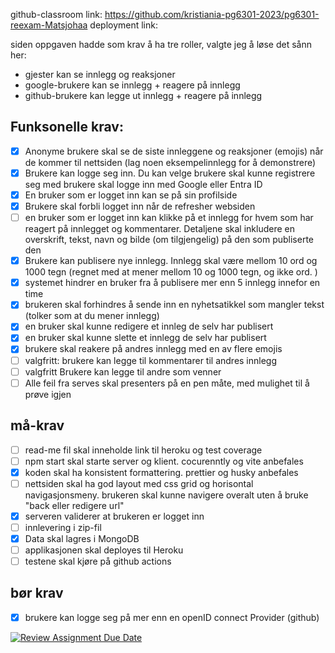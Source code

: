 github-classroom link: https://github.com/kristiania-pg6301-2023/pg6301-reexam-Matsjohaa
deployment link: 

siden oppgaven hadde som krav å ha tre roller, valgte jeg å løse det sånn her:
- gjester kan se innlegg og reaksjoner
- google-brukere kan se innlegg + reagere på innlegg
- github-brukere kan legge ut innlegg + reagere på innlegg



## Funksonelle krav:
* [x] Anonyme brukere skal se de siste innleggene og reaksjoner (emojis) når de kommer til nettsiden (lag noen eksempelinnlegg for å demonstrere)
* [x] Brukere kan logge seg inn. Du kan velge brukere skal kunne registrere seg med brukere skal logge inn med Google eller Entra ID
* [x] En bruker som er logget inn kan se på sin profilside
* [x] Brukere skal forbli logget inn når de refresher websiden
* [ ] en bruker som er logget inn kan klikke på et innlegg for hvem som har reagert på innlegget og kommentarer. Detaljene skal inkludere en overskrift, tekst, navn og bilde (om tilgjengelig) på den som publiserte den
* [x] Brukere kan publisere nye innlegg. Innlegg skal være mellom 10 ord og 1000 tegn (regnet med at mener mellom 10 og 1000 tegn, og ikke ord. )
* [x] systemet hindrer en bruker fra å publisere mer enn 5 innlegg innefor en time
* [x] brukeren skal forhindres å sende inn en nyhetsatikkel som mangler tekst (tolker som at du mener innlegg)
* [x] en bruker skal kunne redigere et innleg de selv har publisert
* [x] en bruker skal kunne slette et innlegg de selv har publisert
* [x] brukere skal reakere på andres innlegg med en av flere emojis
* [ ] valgfritt: brukere kan legge til kommentarer til andres innlegg
* [ ] valgfritt Brukere kan legge til andre som venner
* [ ] Alle feil fra serves skal presenters på en pen måte, med mulighet til å prøve igjen

## må-krav
* [ ] read-me fil skal inneholde link til heroku og test coverage
* [ ] npm start skal starte server og klient. cocurenntly og vite anbefales
* [x] koden skal ha konsistent formattering. prettier og husky anbefales
* [ ] nettsiden skal ha god layout med css grid og horisontal navigasjonsmeny. brukeren skal kunne navigere overalt uten å bruke "back eller redigere url"
* [x] serveren validerer at brukeren er logget inn
* [ ] innlevering i zip-fil
* [x] Data skal lagres i MongoDB
* [ ] applikasjonen skal deployes til Heroku
* [ ] testene skal kjøre på github actions

## bør krav
* [x] brukere kan logge seg på mer enn en openID connect Provider (github)



[![Review Assignment Due Date](https://classroom.github.com/assets/deadline-readme-button-22041afd0340ce965d47ae6ef1cefeee28c7c493a6346c4f15d667ab976d596c.svg)](https://classroom.github.com/a/nHPSu_dn)
